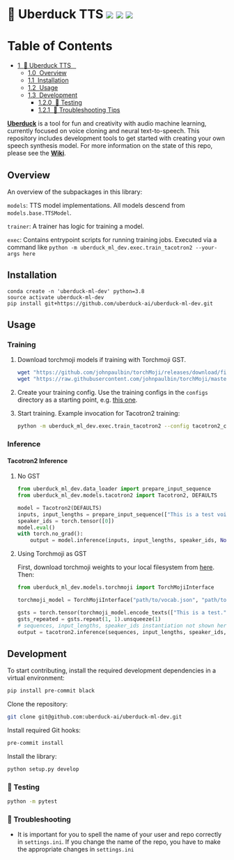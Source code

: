 # 🦆 Uberduck TTS ![](https://img.shields.io/github/forks/uberduck-ai/uberduck-ml-dev) ![](https://img.shields.io/github/stars/uberduck-ai/uberduck-ml-dev) ![](https://img.shields.io/github/issues/uberduck-ai/uberduck-ml-dev)

<h1>Table of Contents<span class="tocSkip"></span></h1>
<div class="toc">
   <ul class="toc-item">
      <li>
         <span><a href="#🦆-Uberduck-TTS---" data-toc-modified-id="🦆-Uberduck-TTS----1"><span class="toc-item-num">1&nbsp;&nbsp;</span>🦆 Uberduck TTS <img src="https://img.shields.io/github/forks/uberduck-ai/uberduck-ml-dev" alt=""> <img src="https://img.shields.io/github/stars/uberduck-ai/uberduck-ml-dev" alt=""> <img src="https://img.shields.io/github/issues/uberduck-ai/uberduck-ml-dev" alt=""></a></span>
         <ul class="toc-item">
            <li><span><a href="#Overview" data-toc-modified-id="Overview-1.0"><span class="toc-item-num">1.0&nbsp;&nbsp;</span>Overview</a></span></li>
            <li><span><a href="#Installation" data-toc-modified-id="Installation-1.1"><span class="toc-item-num">1.1&nbsp;&nbsp;</span>Installation</a></span></li>
            <li><span><a href="#Usage" data-toc-modified-id="Usage-1.2"><span class="toc-item-num">1.2&nbsp;&nbsp;</span>Usage</a></span></li>
            <li>
               <span><a href="#Development" data-toc-modified-id="Development-1.3"><span class="toc-item-num">1.3&nbsp;&nbsp;</span>Development</a></span>
               <ul class="toc-item">
                  <li><span><a href="#🚩-Testing" data-toc-modified-id="🚩-Testing-1.2.0"><span class="toc-item-num">1.2.0&nbsp;&nbsp;</span>🚩 Testing</a></span></li>
               </ul>
               <ul class="toc-item">
                  <li><span><a href="#🔧-Troubleshooting-Tips" data-toc-modified-id="🔧-Troubleshooting-Tips-1.2.1"><span class="toc-item-num">1.2.1&nbsp;&nbsp;</span>🔧 Troubleshooting Tips</a></span></li>
               </ul>
            </li>
         </ul>
      </li>
   </ul>
</div>

[**Uberduck**](https://uberduck.ai/) is a tool for fun and creativity with audio machine learning, currently focused on voice cloning and neural text-to-speech. This repository includes development tools to get started with creating your own speech synthesis model. For more information on the state of this repo, please see the [**Wiki**](https://github.com/uberduck-ai/uberduck-ml-dev/wiki).

## Overview

An overview of the subpackages in this library:

`models`: TTS model implementations. All models descend from `models.base.TTSModel`.

`trainer`: A trainer has logic for training a model.

`exec`: Contains entrypoint scripts for running training jobs. Executed via a command like
`python -m uberduck_ml_dev.exec.train_tacotron2 --your-args here`

## Installation

```
conda create -n 'uberduck-ml-dev' python=3.8
source activate uberduck-ml-dev
pip install git+https://github.com/uberduck-ai/uberduck-ml-dev.git
```

## Usage

### Training

1. Download torchmoji models if training with Torchmoji GST.

   ```bash
   wget "https://github.com/johnpaulbin/torchMoji/releases/download/files/pytorch_model.bin" -O pytorch_model.bin
   wget "https://raw.githubusercontent.com/johnpaulbin/torchMoji/master/model/vocabulary.json" -O vocabulary.json
   ```
2. Create your training config. Use the training configs in the `configs` directory as a starting point, e.g. [this one](https://github.com/uberduck-ai/uberduck-ml-dev/blob/master/configs/tacotron2_config.json).
3. Start training. Example invocation for Tacotron2 training:
   ```bash
   python -m uberduck_ml_dev.exec.train_tacotron2 --config tacotron2_config.json
   ```

### Inference

#### Tacotron2 Inference

1. No GST

    ```python
    from uberduck_ml_dev.data_loader import prepare_input_sequence
    from uberduck_ml_dev.models.tacotron2 import Tacotron2, DEFAULTS
    
    model = Tacotron2(DEFAULTS)
    inputs, input_lengths = prepare_input_sequence(["This is a test voice message"], cpu_run=True, arpabet=True)
    speaker_ids = torch.tensor([0])
    model.eval()
    with torch.no_grad():
        output = model.inference(inputs, input_lengths, speaker_ids, None)
    ```

2. Using Torchmoji as GST

   First, download torchmoji weights to your local filesystem from [here](https://github.com/huggingface/torchMoji). Then:
   
   ```python
   from uberduck_ml_dev.models.torchmoji import TorchMojiInterface
   
   torchmoji_model = TorchMojiInterface("path/to/vocab.json", "path/to/torchmoji_weights.bin")
   
   gsts = torch.tensor(torchmoji_model.encode_texts(["This is a test."]))
   gsts_repeated = gsts.repeat(1, 1).unsqueeze(1)
   # sequences, input_lengths, speaker_ids instantiation not shown here.
   output = tacotron2.inference(sequences, input_lengths, speaker_ids, gsts_repeated)
   ```

## Development

To start contributing, install the required development dependencies in a virtual environment:

```bash
pip install pre-commit black
```

Clone the repository:

```bash
git clone git@github.com:uberduck-ai/uberduck-ml-dev.git
```

Install required Git hooks:

```bash
pre-commit install
```

Install the library:

```bash
python setup.py develop
```

### 🚩 Testing

```bash
python -m pytest
```

### 🔧 Troubleshooting

- It is important for you to spell the name of your user and repo correctly in `settings.ini`. If you change the name of the repo, you have to make the appropriate changes in `settings.ini`
